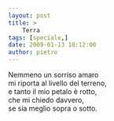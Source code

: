 ```yaml
---
layout: post
title: >
    Terra
tags: [speciale,]
date: 2009-01-13 18:12:00
author: pietro
---
```

Nemmeno un sorriso amaro<br/>mi riporta al livello del terreno,<br/>e tanto il mio petalo è rotto,<br/>che mi chiedo davvero,<br/>se sia meglio sopra o sotto.
